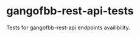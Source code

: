 gangofbb-rest-api-tests
=======================

Tests for gangofbb-rest-api endpoints availibility.
